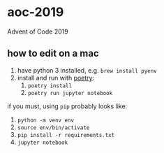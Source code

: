 # aoc-2019
Advent of Code 2019

## how to edit on a mac
1. have python 3 installed, e.g. `brew install pyenv`
2. install and run with [poetry](https://poetry.eustace.io/docs/#installation):
   1. `poetry install`
   2. `poetry run jupyter notebook`

if you must, using `pip` probably looks like:
1. `python -m venv env`
2. `source env/bin/activate`
3. `pip install -r requirements.txt`
4. `jupyter notebook`

